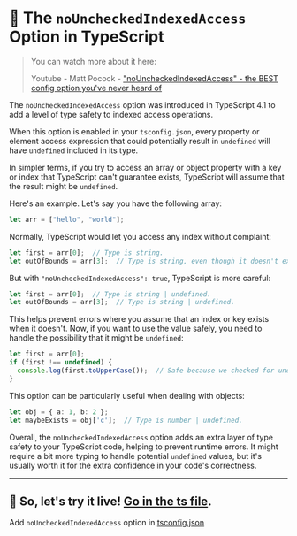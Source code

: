 # 📛 The `noUncheckedIndexedAccess` Option in TypeScript

> You can watch more about it here:
> 
> Youtube - Matt Pocock - ["noUncheckedIndexedAccess" - the BEST config option you've never heard of
](https://www.youtube.com/watch?v=JwZaP3pY7Zo)

The `noUncheckedIndexedAccess` option was introduced in TypeScript 4.1 to add a level of type safety to indexed access operations.

When this option is enabled in your `tsconfig.json`, every property or element access expression that could potentially result in `undefined` will have `undefined` included in its type.

In simpler terms, if you try to access an array or object property with a key or index that TypeScript can't guarantee exists, TypeScript will assume that the result might be `undefined`.

Here's an example. Let's say you have the following array:

```typescript
let arr = ["hello", "world"];
```

Normally, TypeScript would let you access any index without complaint:

```typescript
let first = arr[0];  // Type is string.
let outOfBounds = arr[3];  // Type is string, even though it doesn't exist.
```

But with `"noUncheckedIndexedAccess": true`, TypeScript is more careful:

```typescript
let first = arr[0];  // Type is string | undefined.
let outOfBounds = arr[3];  // Type is string | undefined.
```

This helps prevent errors where you assume that an index or key exists when it doesn't. Now, if you want to use the value safely, you need to handle the possibility that it might be `undefined`:

```typescript
let first = arr[0];
if (first !== undefined) {
  console.log(first.toUpperCase());  // Safe because we checked for undefined.
}
```

This option can be particularly useful when dealing with objects:

```typescript
let obj = { a: 1, b: 2 };
let maybeExists = obj['c'];  // Type is number | undefined.
```

Overall, the `noUncheckedIndexedAccess` option adds an extra layer of type safety to your TypeScript code, helping to prevent runtime errors. It might require a bit more typing to handle potential `undefined` values, but it's usually worth it for the extra confidence in your code's correctness.

---

## 🎯 So, let's try it live! [Go in the ts file](./no-unchecked-indexed-access.ts).

Add `noUncheckedIndexedAccess` option in [tsconfig.json](../../tsconfig.json)
